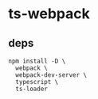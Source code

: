 # ts-webpack
## deps

```shell
npm install -D \
  webpack \
  webpack-dev-server \
  typescript \
  ts-loader
```
